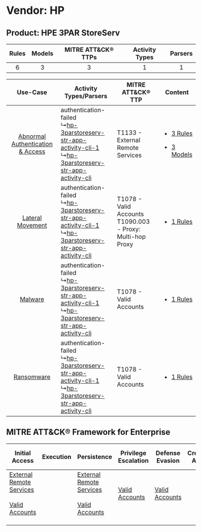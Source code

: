 Vendor: HP
==========
Product: HPE 3PAR StoreServ
---------------------------
| Rules | Models | MITRE ATT&CK® TTPs | Activity Types | Parsers |
|:-----:|:------:|:------------------:|:--------------:|:-------:|
|   6   |   3    |         3          |       1        |    1    |

|    Use-Case    | Activity Types/Parsers    | MITRE ATT&CK® TTP    | Content    |
|:----:| ---- | ---- | ---- |
| [Abnormal Authentication & Access](../../../UseCases/uc_abnormal_authentication_&_access.md) |  authentication-failed<br> ↳[hp-3parstoreserv-str-app-activity-cli-1](Ps/pC_hp3parstoreservstrappactivitycli1.md)<br> ↳[hp-3parstoreserv-str-app-activity-cli](Ps/pC_hp3parstoreservstrappactivitycli.md)<br> | T1133 - External Remote Services<br>    | [<ul><li>3 Rules</li></ul><ul><li>3 Models</li></ul>](RM/r_m_hp_hpe_3par_storeserv_Abnormal_Authentication_&_Access.md) |
|    [Lateral Movement](../../../UseCases/uc_lateral_movement.md)    |  authentication-failed<br> ↳[hp-3parstoreserv-str-app-activity-cli-1](Ps/pC_hp3parstoreservstrappactivitycli1.md)<br> ↳[hp-3parstoreserv-str-app-activity-cli](Ps/pC_hp3parstoreservstrappactivitycli.md)<br> | T1078 - Valid Accounts<br>T1090.003 - Proxy: Multi-hop Proxy<br> | [<ul><li>1 Rules</li></ul>](RM/r_m_hp_hpe_3par_storeserv_Lateral_Movement.md)    |
|    [Malware](../../../UseCases/uc_malware.md)    |  authentication-failed<br> ↳[hp-3parstoreserv-str-app-activity-cli-1](Ps/pC_hp3parstoreservstrappactivitycli1.md)<br> ↳[hp-3parstoreserv-str-app-activity-cli](Ps/pC_hp3parstoreservstrappactivitycli.md)<br> | T1078 - Valid Accounts<br>    | [<ul><li>1 Rules</li></ul>](RM/r_m_hp_hpe_3par_storeserv_Malware.md)    |
|    [Ransomware](../../../UseCases/uc_ransomware.md)    |  authentication-failed<br> ↳[hp-3parstoreserv-str-app-activity-cli-1](Ps/pC_hp3parstoreservstrappactivitycli1.md)<br> ↳[hp-3parstoreserv-str-app-activity-cli](Ps/pC_hp3parstoreservstrappactivitycli.md)<br> | T1078 - Valid Accounts<br>    | [<ul><li>1 Rules</li></ul>](RM/r_m_hp_hpe_3par_storeserv_Ransomware.md)    |

MITRE ATT&CK® Framework for Enterprise
--------------------------------------
| Initial Access                                                                                                                                   | Execution | Persistence                                                                                                                                      | Privilege Escalation                                                | Defense Evasion                                                     | Credential Access | Discovery | Lateral Movement | Collection | Command and Control                                                                                                                       | Exfiltration | Impact |
| ------------------------------------------------------------------------------------------------------------------------------------------------ | --------- | ------------------------------------------------------------------------------------------------------------------------------------------------ | ------------------------------------------------------------------- | ------------------------------------------------------------------- | ----------------- | --------- | ---------------- | ---------- | ----------------------------------------------------------------------------------------------------------------------------------------- | ------------ | ------ |
| [External Remote Services](https://attack.mitre.org/techniques/T1133)<br><br>[Valid Accounts](https://attack.mitre.org/techniques/T1078)<br><br> |           | [External Remote Services](https://attack.mitre.org/techniques/T1133)<br><br>[Valid Accounts](https://attack.mitre.org/techniques/T1078)<br><br> | [Valid Accounts](https://attack.mitre.org/techniques/T1078)<br><br> | [Valid Accounts](https://attack.mitre.org/techniques/T1078)<br><br> |                   |           |                  |            | [Proxy: Multi-hop Proxy](https://attack.mitre.org/techniques/T1090/003)<br><br>[Proxy](https://attack.mitre.org/techniques/T1090)<br><br> |              |        |